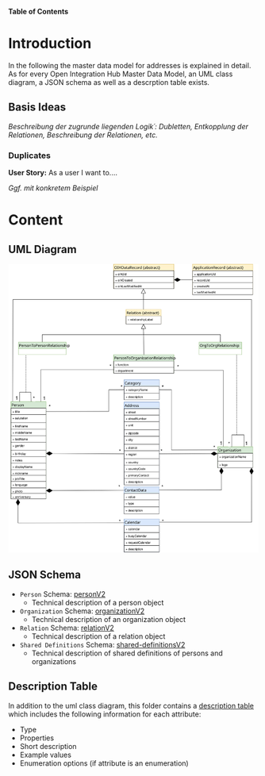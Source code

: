 **Table of Contents**


# Introduction

In the following the master data model for addresses is explained in detail. As for every Open Integration Hub Master Data Model, an UML class diagram, a JSON schema as well as a descrption table exists.

## Basis Ideas

_Beschreibung der zugrunde liegenden Logik´: Dubletten, Entkopplung der Relationen, Beschreibung der Relationen, etc._
### Duplicates

**User Story:** As a user I want to....

_Ggf. mit konkretem Beispiel_


# Content

## UML Diagram

![MasterDataModelAddressesV2](Assets\MasterDataModelAddressV2.svg)

## JSON Schema

- `Person` Schema: [personV2](../../src/main/schema/addresses/personV2.json)
  - Technical description of a person object
- `Organization` Schema: [organizationV2](../../src/main/schema/addresses/organizationV2.json)
  - Technical description of an organization object
- `Relation` Schema: [relationV2](../../src/main/schema/addresses/relationsV2.json)
  - Technical description of a relation object
- `Shared Definitions` Schema: [shared-definitionsV2](../../src/main/schema/addresses/sharedDefinitionsV2.json)
  - Technical description of shared definitions of persons and organizations

## Description Table

In addition to the uml class diagram, this folder contains a [description table](AddressModelV2Description.md) which includes the following information for each attribute:
- Type
- Properties
- Short description
- Example values
- Enumeration options (if attribute is an enumeration)
